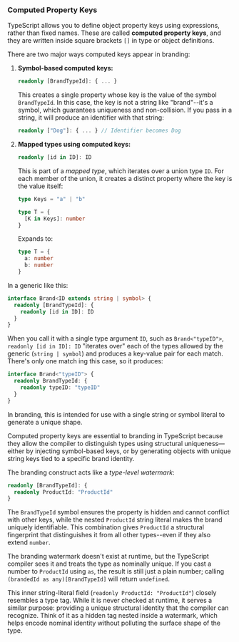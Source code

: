 ### Computed Property Keys

TypeScript allows you to define object property keys using expressions, rather than fixed names. 
These are called **computed property keys**, and they are written inside square brackets `[]` in type or object definitions.

There are two major ways computed keys appear in branding:

1.  **Symbol-based computed keys:**

    ```ts
    readonly [BrandTypeId]: { ... }
    ```
    
    This creates a single property whose key is the value of the symbol `BrandTypeId`. 
    In this case, the key is not a string like "brand"--it's a symbol, which guarantees uniqueness and non-collision.
    If you pass in a string, it will produce an identifier with that string: 
    
    ```ts
    readonly ["Dog"]: { ... } // Identifier becomes Dog 
    ```

2.  **Mapped types using computed keys:**

    ```ts
    readonly [id in ID]: ID
    ```
    
    This is part of a _mapped type_, which iterates over a union type `ID`. For each member of the union, it creates a distinct property where the key is the value itself:
     
    ```ts
    type Keys = "a" | "b"

    type T = {
      [K in Keys]: number
    }
    ```
    
    Expands to:

    ```ts
    type T = {
      a: number
      b: number
    }
    ```
    
In a generic like this:

```ts
interface Brand<ID extends string | symbol> {
  readonly [BrandTypeId]: {
    readonly [id in ID]: ID
  }
}
```

When you call it with a single type argument `ID`, such as `Brand<"typeID">`, 
`readonly [id in ID]: ID` "iterates over" each of the types allowed by the generic (`string | symbol`) and produces a
key-value pair for each match. There's only one match ing this case, so it produces:

```ts
interface Brand<"typeID"> {
  readonly BrandTypeId: {
    readonly typeID: "typeID"
  }
}
```

In branding, this is intended for use with a single string or symbol literal to generate a unique shape.

Computed property keys are essential to branding in TypeScript because they allow the compiler to distinguish types using structural uniqueness—either by injecting symbol-based keys, or by generating objects with unique string keys tied to a specific brand identity.

The branding construct acts like a _type-level watermark_:

```ts
readonly [BrandTypeId]: {
  readonly ProductId: "ProductId"
}
```

The `BrandTypeId` symbol ensures the property is hidden and cannot conflict with other keys, 
while the nested `ProductId` string literal makes the brand uniquely identifiable. 
This combination gives `ProductId` a structural fingerprint that distinguishes it from all other types--even if they also extend `number`.

The branding watermark doesn't exist at runtime, but the TypeScript compiler sees it and treats the type as nominally unique.
If you cast a number to `ProductId` using `as`, the result is still just a plain number; calling `(brandedId as any)[BrandTypeId]` will return `undefined`. 

This inner string-literal field (`readonly ProductId: "ProductId"`) closely resembles a type tag. 
While it is never checked at runtime, it serves a similar purpose: providing a unique structural identity that the compiler can recognize. 
Think of it as a hidden tag nested inside a watermark, which helps encode nominal identity without polluting the surface shape of the type.
